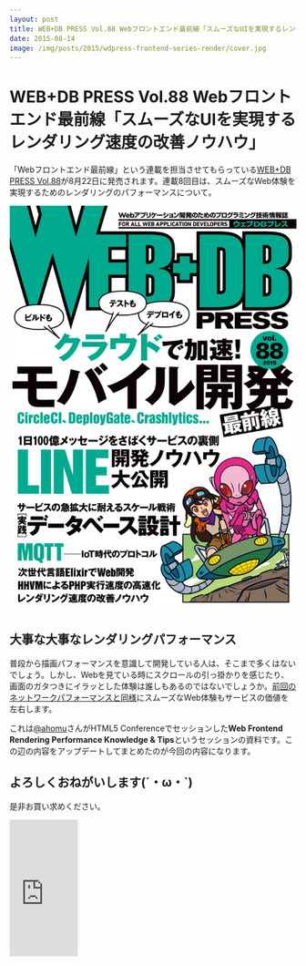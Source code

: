 ```yaml
---
layout: post
title: WEB+DB PRESS Vol.88 Webフロントエンド最前線「スムーズなUIを実現するレンダリング速度の改善ノウハウ」
date: 2015-08-14
image: /img/posts/2015/wdpress-frontend-series-render/cover.jpg
---
```


# WEB+DB PRESS Vol.88 Webフロントエンド最前線「スムーズなUIを実現するレンダリング速度の改善ノウハウ」

「Webフロントエンド最前線」という連載を担当させてもらっている[WEB+DB PRESS Vol.88](http://gihyo.jp/magazine/wdpress/archive/2015/vol88)が8月22日に発売されます。連載8回目は、スムーズなWeb体験を実現するためのレンダリングのパフォーマンスについて。

![](/img/posts/2015/wdpress-frontend-series-render/cover.jpg)

## 大事な大事なレンダリングパフォーマンス

普段から描画パフォーマンスを意識して開発している人は、そこまで多くはないでしょう。しかし、Webを見ている時にスクロールの引っ掛かりを感じたり、画面のガタつきにイラッとした体験は誰しもあるのではないでしょうか。[前回のネットワークパフォーマンスと同様](/posts/2015/wdpress-frontend-series-network.html)にスムーズなWeb体験もサービスの価値を左右します。

<script async class="speakerdeck-embed" data-slide="9" data-id="6c6285903bcf0131b1062e4c06c0e983" data-ratio="1.33333333333333" src="//speakerdeck.com/assets/embed.js"></script>

これは[@ahomu](http://twitter.com/ahomu)さんがHTML5 Conferenceでセッションした**Web Frontend Rendering Performance Knowledge & Tips**というセッションの資料です。この辺の内容をアップデートしてまとめたのが今回の内容になります。

## よろしくおねがいします(´・ω・`)

是非お買い求めください。

<iframe src="https://rcm-fe.amazon-adsystem.com/e/cm?t=1000ch-22&o=9&p=8&l=as1&asins=4774174882&ref=qf_sp_asin_til&fc1=000000&IS2=1&lt1=_blank&m=amazon&lc1=0000FF&bc1=000000&bg1=FFFFFF&f=ifr" style="width:120px;height:240px;" scrolling="no" marginwidth="0" marginheight="0" frameborder="0"></iframe>
